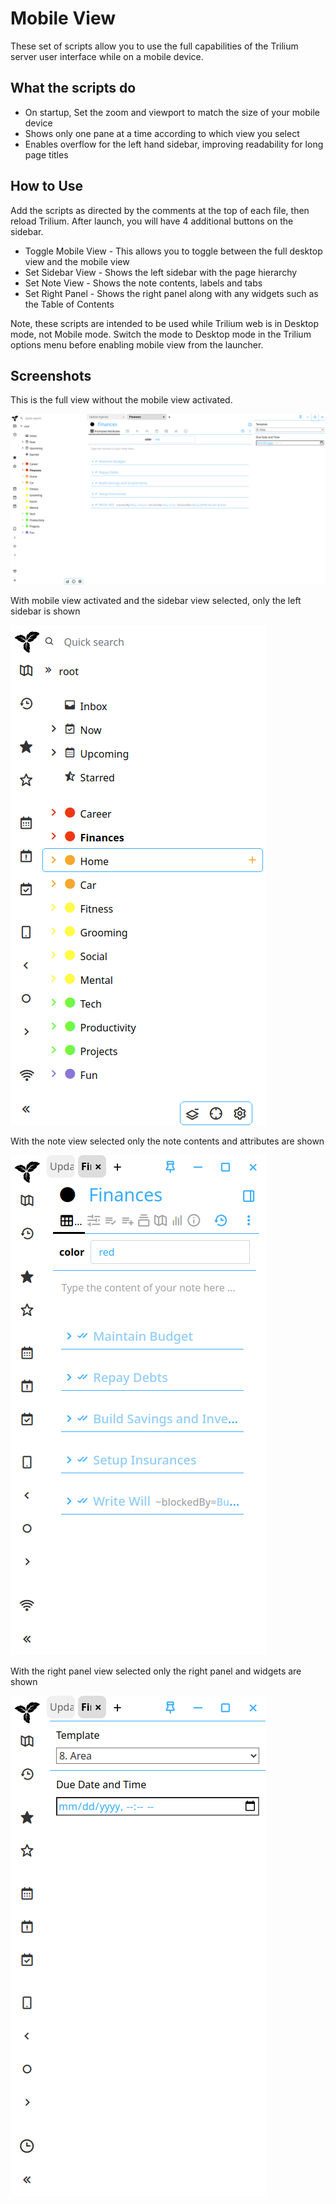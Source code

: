 # Mobile View

These set of scripts allow you to use the full capabilities of the Trilium server user interface while on a mobile device. 

## What the scripts do

* On startup, Set the zoom and viewport to match the size of your mobile device
* Shows only one pane at a time according to which view you select
* Enables overflow for the left hand sidebar, improving readability for long page titles


## How to Use
Add the scripts as directed by the comments at the top of each file, then reload Trilium. After launch, you will have 4 additional buttons on the sidebar. 

* Toggle Mobile View - This allows you to toggle between the full desktop view and the mobile view
* Set Sidebar View - Shows the left sidebar with the page hierarchy
* Set Note View - Shows the note contents, labels and tabs
* Set Right Panel - Shows the right panel along with any widgets such as the Table of Contents

Note, these scripts are intended to be used while Trilium web is in Desktop mode, not Mobile mode. Switch the mode to Desktop mode in the Trilium options menu before enabling mobile view from the launcher.

## Screenshots

This is the full view without the mobile view activated.

![Full View](/Mobile%20View/Full%20View.png)

With mobile view activated and the sidebar view selected, only the left sidebar is shown

![Sidebar View](/Mobile%20View/Sidebar%20View.png)

With the note view selected only the note contents and attributes are shown

![Note View](/Mobile%20View/Note%20View.png)

With the right panel view selected only the right panel and widgets are shown

![Right Panel View](/Mobile%20View/Right%20Pane%20View.png)
